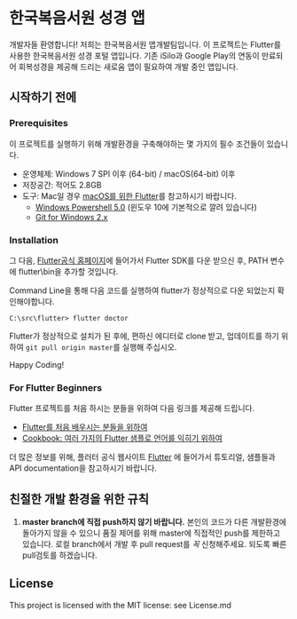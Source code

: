 # 한국복음서원 성경 앱

개발자들 환영합니다! 저희는 한국복음서원 앱개발팀입니다. 이 프로젝트는 Flutter를 사용한 한국복음서원 성경 포털 앱입니다. 기존 iSilo과 Google Play의 연동이 만료되어 회복성경을 제공해 드리는 새로움 앱이 필요하여 개발 중인 앱입니다.

## 시작하기 전에 

### Prerequisites
이 프로젝트를 실행하기 위해 개발환경을 구축해야하는 몇 가지의 필수 조건들이 있습니다.
- 운영체제: Windows 7 SPI 이후 (64-bit) / macOS(64-bit) 이후
- 저장공간: 적어도 2.8GB
- 도구: Mac일 경우 [macOS를 위한 Flutter](https://flutter.dev/docs/get-started/install/macos)를 참고하시기 바랍니다.
  - [Windows Powershell 5.0](https://docs.microsoft.com/en-us/powershell/scripting/install/installing-windows-powershell?view=powershell-6) (윈도우 10에 기본적으로 깔려 있습니다)
  - [Git for Windows 2.x](https://git-scm.com/download/win)

### Installation
그 다음, [Flutter공식 홈페이지](https://flutter.dev/docs/get-started/install/windows)에 들어가서 Flutter SDK를 다운 받으신 후, PATH 변수에 flutter\bin을 추가할 것입니다.

Command Line을 통해 다음 코드를 실행하여 flutter가 정상적으로 다운 되었는지 확인해야합니다.

```C:\src\flutter> flutter doctor```

Flutter가 정상적으로 설치가 된 후에, 편하신 에디터로 clone 받고, 업데이트를 하기 위하여 `git pull origin master`를 실행해 주십시오. 

Happy Coding!

### For Flutter Beginners
Flutter 프로젝트를 처음 하시는 분들을 위하여 다음 링크를 제공해 드립니다.

- [Flutter를 처음 배우시는 분들을 위하여](https://flutter.dev/docs/get-started/codelab)
- [Cookbook: 여러 가지의 Flutter 샘플로 언어를 익히기 위하여](https://flutter.dev/docs/cookbook)

더 많은 정보를 위해, 플러터 공식 웹사이트
[Flutter](https://flutter.dev/docs) 에 들어가서 튜토리얼,
샘플들과 API documentation을 참고하시기 바랍니다.

## 친절한 개발 환경을 위한 규칙

1) **master branch에 직접 push하지 않기 바랍니다.** 본인의 코드가 다른 개발환경에 돌아가지 않을 수 있으니 품질 제어를 위해 master에 직접적인 push를 제한하고 있습니다. 로컬 branch에서 개발 후 pull request를 *꼭* 신청해주세요. 되도록 빠른 pull검토를 하겠습니다.

## License
This project is licensed with the MIT license: see License.md
